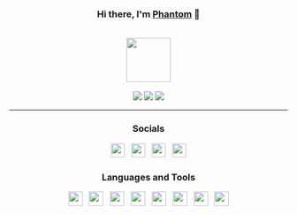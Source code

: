<div id="SealedSaucer" align="center">
  <h3> Hi there, I'm <a href="https://phantom.fr.to">Phantom</a> 👋 </h3>
  <br>
  <a href="https://discord.com/users/243838319291662337"><img height="80px" src="https://discord.c99.nl/widget/theme-4/243838319291662337.png"/></a>
  <br><br>
  <a href="https://phantom.fr.to"><img src="https://img.shields.io/website?label=phantom.fr.to&style=for-the-badge&url=https%3A%2F%2Fphantom.fr.to"></a>
  <a href="https://phantom.sellix.io"><img src="https://img.shields.io/badge/SELLIX-PHANTOM.SELLIX.IO-5e40e4?style=for-the-badge"></a>
  <a href="https://phantom.fr.to/verify"><img src="https://img.shields.io/badge/contact-click me-05babf?style=for-the-badge"></a>

---

<h3>Socials</h3>

<div>
    <a href="https://phantom.fr.to"><img src="https://i.imgur.com/HcY0gIm.png" height="25" width="25"></a>
    &nbsp;
    <a href="https://youtube.com/@SealedSaucer"><img src="https://i.imgur.com/WLd5nyq.png" height="25" width="25"></a>
    &nbsp;
    <a href="https://phantom.fr.to/verify"><img src="https://i.imgur.com/CZU39q2.png" height="25" width="25"></a>
    &nbsp;
    <a href="https://instagram.com/SealedSaucer"><img src="https://i.imgur.com/SCTr4il.png" height="25" width="25"></a>
</div>

<h3>Languages and Tools</h3>

<div>
  <a href="https://python.org"><img src="https://skillicons.dev/icons?i=python" height="26" width="26"></a>
  &nbsp;
  <a href="https://w3.org/html"><img src="https://skillicons.dev/icons?i=html" height="26" width="26"></a>
  &nbsp;
  <a href="https://w3schools.com/css"><img src="https://skillicons.dev/icons?i=css" height="26" width="26"></a>
  &nbsp;
  <a href="https://javascript.com"><img src="https://skillicons.dev/icons?i=javascript" height="26" width="26"></a>
  &nbsp;
  <a href="https://nodejs.org"><img src="https://skillicons.dev/icons?i=nodejs" height="26" width="26"></a>
  &nbsp;
  <a href="https://git-scm.com"><img src="https://skillicons.dev/icons?i=git" height="26" width="26"></a>
  &nbsp;
  <a href="https://github.com"><img src="https://skillicons.dev/icons?i=github" height="26" width="26"></a>
  &nbsp;
  <a href="https://code.visualstudio.com"><img src="https://skillicons.dev/icons?i=vscode" height="26" width="26"></a>
</div>
</div>
